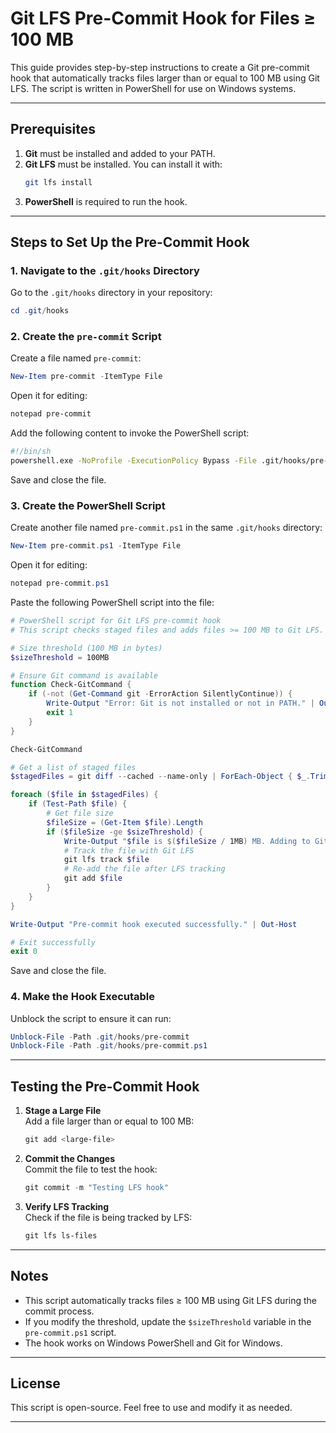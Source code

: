 # Git LFS Pre-Commit Hook for Files ≥ 100 MB

This guide provides step-by-step instructions to create a Git pre-commit hook that automatically tracks files larger than or equal to 100 MB using Git LFS. The script is written in PowerShell for use on Windows systems.

---

## Prerequisites

1. **Git** must be installed and added to your PATH.
2. **Git LFS** must be installed. You can install it with:
   ```bash
   git lfs install
   ```
3. **PowerShell** is required to run the hook.

---

## Steps to Set Up the Pre-Commit Hook

### 1. Navigate to the `.git/hooks` Directory
Go to the `.git/hooks` directory in your repository:
```powershell
cd .git/hooks
```

### 2. Create the `pre-commit` Script
Create a file named `pre-commit`:
```powershell
New-Item pre-commit -ItemType File
```

Open it for editing:
```powershell
notepad pre-commit
```

Add the following content to invoke the PowerShell script:
```bash
#!/bin/sh
powershell.exe -NoProfile -ExecutionPolicy Bypass -File .git/hooks/pre-commit.ps1
```

Save and close the file.

### 3. Create the PowerShell Script
Create another file named `pre-commit.ps1` in the same `.git/hooks` directory:
```powershell
New-Item pre-commit.ps1 -ItemType File
```

Open it for editing:
```powershell
notepad pre-commit.ps1
```

Paste the following PowerShell script into the file:

```powershell
# PowerShell script for Git LFS pre-commit hook
# This script checks staged files and adds files >= 100 MB to Git LFS.

# Size threshold (100 MB in bytes)
$sizeThreshold = 100MB

# Ensure Git command is available
function Check-GitCommand {
    if (-not (Get-Command git -ErrorAction SilentlyContinue)) {
        Write-Output "Error: Git is not installed or not in PATH." | Out-Host
        exit 1
    }
}

Check-GitCommand

# Get a list of staged files
$stagedFiles = git diff --cached --name-only | ForEach-Object { $_.Trim() }

foreach ($file in $stagedFiles) {
    if (Test-Path $file) {
        # Get file size
        $fileSize = (Get-Item $file).Length
        if ($fileSize -ge $sizeThreshold) {
            Write-Output "$file is $($fileSize / 1MB) MB. Adding to Git LFS." | Out-Host
            # Track the file with Git LFS
            git lfs track $file
            # Re-add the file after LFS tracking
            git add $file
        }
    }
}

Write-Output "Pre-commit hook executed successfully." | Out-Host

# Exit successfully
exit 0
```

Save and close the file.

### 4. Make the Hook Executable
Unblock the script to ensure it can run:
```powershell
Unblock-File -Path .git/hooks/pre-commit
Unblock-File -Path .git/hooks/pre-commit.ps1
```

---

## Testing the Pre-Commit Hook

1. **Stage a Large File**  
   Add a file larger than or equal to 100 MB:
   ```powershell
   git add <large-file>
   ```

2. **Commit the Changes**  
   Commit the file to test the hook:
   ```powershell
   git commit -m "Testing LFS hook"
   ```

3. **Verify LFS Tracking**  
   Check if the file is being tracked by LFS:
   ```powershell
   git lfs ls-files
   ```

---

## Notes

- This script automatically tracks files ≥ 100 MB using Git LFS during the commit process.
- If you modify the threshold, update the `$sizeThreshold` variable in the `pre-commit.ps1` script.
- The hook works on Windows PowerShell and Git for Windows.

---

## License
This script is open-source. Feel free to use and modify it as needed.

--- 
